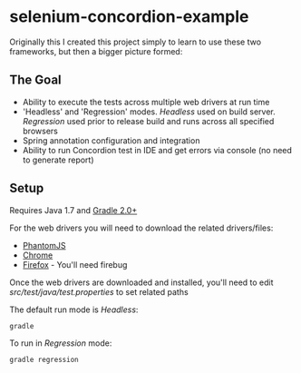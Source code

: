 # selenium-concordion-example
Originally this I created this project simply to learn to use these two frameworks, but then a bigger picture formed:

## The Goal
* Ability to execute the tests across multiple web drivers at run time
* 'Headless' and 'Regression' modes. _Headless_ used on build server. _Regression_ used prior to release build and runs across all specified browsers
* Spring annotation configuration and integration
* Ability to run Concordion test in IDE and get errors via console (no need to generate report)


## Setup
Requires Java 1.7 and [Gradle 2.0+](https://gradle.org/)

For the web drivers you will need to download the related drivers/files:
* [PhantomJS](http://phantomjs.org/download.html)
* [Chrome](https://sites.google.com/a/chromium.org/chromedriver/downloads)
* [Firefox](https://getfirebug.com/downloads) - You'll need firebug

Once the web drivers are downloaded and installed, you'll need to edit *src/test/java/test.properties* to set related paths

The default run mode is _Headless_:
```
gradle
```
To run in _Regression_ mode:
```
gradle regression
```